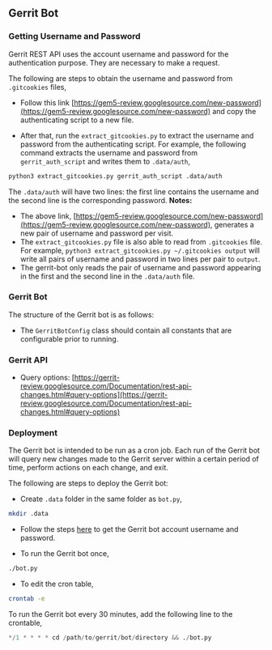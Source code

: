 ## Gerrit Bot

### Getting Username and Password
Gerrit REST API uses the account username and password for the authentication
purpose. They are necessary to make a request.

The following are steps to obtain the username and password from `.gitcookies`
files,

* Follow this link
[https://gem5-review.googlesource.com/new-password](https://gem5-review.googlesource.com/new-password)
and copy the authenticating script to a new file.

* After that, run the `extract_gitcookies.py` to extract the username and
password from the authenticating script.
For example, the following command extracts the username and password from
`gerrit_auth_script` and writes them to `.data/auth`,
```sh
python3 extract_gitcookies.py gerrit_auth_script .data/auth
```
The `.data/auth` will have two lines: the first line contains the username and
the second line is the corresponding password.
**Notes:**
* The above link, [https://gem5-review.googlesource.com/new-password](https://gem5-review.googlesource.com/new-password),
generates a new pair of username and password per visit.
* The `extract_gitcookies.py` file is also able to read from `.gitcookies`
file. For example, `python3 extract_gitcookies.py ~/.gitcookies output`
will write all pairs of username and password in two lines per pair to
`output`.
* The gerrit-bot only reads the pair of username and password appearing
in the first and the second line in the `.data/auth` file.

### Gerrit Bot

The structure of the Gerrit bot is as follows:
* The `GerritBotConfig` class should contain all constants that are
configurable prior to running.

### Gerrit API
* Query options: [https://gerrit-review.googlesource.com/Documentation/rest-api-changes.html#query-options](https://gerrit-review.googlesource.com/Documentation/rest-api-changes.html#query-options)

### Deployment
The Gerrit bot is intended to be run as a cron job.
Each run of the Gerrit bot will query new changes made to the Gerrit server
within a certain period of time, perform actions on each change, and exit.

The following are steps to deploy the Gerrit bot:

* Create `.data` folder in the same folder as `bot.py`,
```sh
mkdir .data
```

* Follow the steps [here](#getting-username-and-password) to get the Gerrit
bot account username and password.

* To run the Gerrit bot once,
```sh
./bot.py
```

* To edit the cron table,
```sh
crontab -e
```

To run the Gerrit bot every 30 minutes, add the following line to the
crontable,
```python
*/1 * * * * cd /path/to/gerrit/bot/directory && ./bot.py
```
